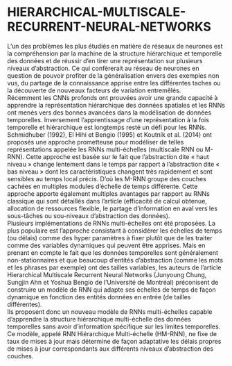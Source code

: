 # HIERARCHICAL-MULTISCALE-RECURRENT-NEURAL-NETWORKS
L’un des problèmes les plus étudiés en matière de réseaux de neurones est la compréhension
par la machine de la structure hiérarchique et temporelle des données et de réussir d’en tirer une
représentation sur plusieurs niveaux d’abstraction. Ce qui confèrerait au réseau de neurones en
question de pouvoir profiter de la généralisation envers des exemples non vus, du partage de la
connaissance apprise entre les différentes taches ou la découverte de nouveaux facteurs de variation
entremêlés.<br>
Récemment les CNNs profonds ont prouvées avoir une grande capacité à apprendre la
représentation hiérarchique des données spatiales et les RNNs ont menés vers des bonnes avancées
dans la modélisation de données temporelles. Inversement l’apprentissage d’une représentation à la
fois temporelle et hiérarchique est longtemps resté un défi pour les RNNs.
Schmidhuber (1992), El Hihi et Bengio (1995) et Koutník et al. (2014) ont proposés une
approche prometteuse pour modéliser de telles représentations appelée les RNNs multi-échelles
(multiscale RNN ou M-RNN). Cette approche est basée sur le fait que l’abstraction dite « haut niveau »
change lentement dans le temps par rapport à l’abstraction dite « bas niveau » dont les
caractéristiques changent très rapidement et sont sensibles au temps local précis. D’où les M-RNN
groupe des couches cachées en multiples modules d’échelle de temps différente. Cette approche
apporte également multiples avantages par rapport au RNNs classique qui sont détaillés dans l’article
(efficacité de calcul obtenue, allocation de ressources flexible, le partage d’information en aval vers les
sous-tâches ou sou-niveaux d’abstraction des données).<br>
Plusieurs implémentations de RNNs multi-échelles ont été proposées. La plus populaire est
l’approche consistant à considérer les échelles de temps (ou délais) comme des hyper paramètres à
fixer plutôt que de les traiter comme des variables dynamiques qui peuvent être apprises. Mais en
prenant en compte le fait que les données temporelles sont généralement non-stationnaires et que
beaucoup d’entités d’abstraction (comme les mots et les phrases par exemple) ont des tailles variables,
les auteurs de l’article Hierarchical Multiscale Recurrent Neural Networks (Junyoung Chung, Sungjin
Ahn et Yoshua Bengio de l’Université de Montréal) préconisent de construire un modèle de RNN qui
adapte ses échelles de temps de façon dynamique en fonction des entités données en entrée (de tailles
différentes).<br>
Ils proposent donc un nouveau modèle de RNNs multi-échelles capable d’apprendre la
structure hiérarchique multi-échelle des données temporelles sans avoir d’information spécifique sur
les limites temporelles. Ce modèle, appelé RNN Hiérarchique Multi-échelle (HM-RNN), ne fixe de
taux de mises à jour mais détermine de façon adaptative les délais propres de mises à jour
correspondants aux différents niveaux d’abstraction des couches.
